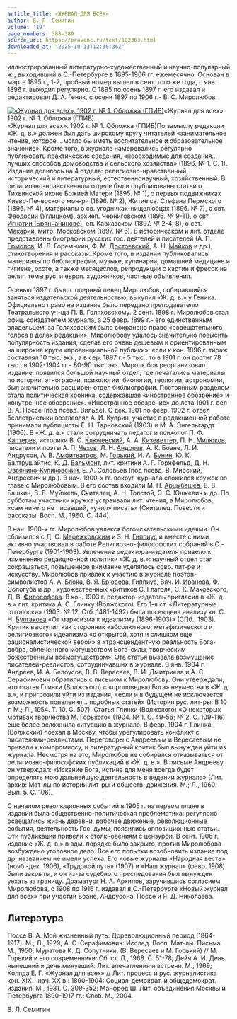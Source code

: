```yaml
---
article_title: «ЖУРНАЛ ДЛЯ ВСЕХ»
author: В. Л. Семигин
volume: '19'
page_numbers: 388-389
source_url: https://pravenc.ru/text/182363.html
downloaded_at: '2025-10-13T12:36:36Z'
---
```


иллюстрированный литературно-художественный и научно-популярный ж., выходивший в С.-Петербурге в 1895-1906 гг. ежемесячно. Основан в марте 1895 г., 1-й, пробный номер вышел в сент. того же года, с янв. 1896 г. выходил регулярно. С 1895 по осень 1897 г. его издавал и редактировал Д. А. Геник, с осени 1897 по 1906 г.- В. С. Миролюбов.

[![«Журнал для всех». 1902 г. № 1. Обложка (ГПИБ)](https://pravenc.ru/data/050/489/1234/i200.jpg "Кликните для увеличения картинки")](https://pravenc.ru/data/050/489/1234/i400.jpg)«Журнал для всех». 1902 г. № 1. Обложка (ГПИБ)  
«Журнал для всех». 1902 г. № 1. Обложка (ГПИБ)По замыслу редакции «Ж. д. в.» должен был дать широкому кругу читателей «занимательное чтение, которое… могло бы иметь воспитательное и образовательное значение». Кроме того, в журнале намеревались регулярно публиковать практические сведения, «необходимые для создания… лучших способов домоводства и сельского хозяйства» (1896. № 1. С. 1). Издание делилось на 4 отдела: религиозно-нравственный, исторический и литературный, естественнонаучный, хозяйственный. В религиозно-нравственном отделе были опубликованы статьи о Тихвинской иконе Божией Матери (1895. № 1), о первых подвижниках Киево-Печерского мон-ря (1896. № 2), Житие св. Стефана Пермского (1896. № 4), материалы о св. угодниках-нищелюбцах (1896. № 7), о свт. [Феодосии (Углицком)](<https://pravenc.ru/text/Феодосии (Углицком).html>), архиеп. Черниговском (1896. № 9-11), о свт. [Игнатии (Брянчанинове)](<https://pravenc.ru/text/Игнатии (Брянчанинове).html>), еп. Кавказском (1897. № 2-4, 8), о свт. [Макарии](https://pravenc.ru/text/Макарий.html), митр. Московском (1897. № 6). В историческом и лит. отделе представлены биографии русских гос. деятелей и писателей (А. П. [Ермолов](https://pravenc.ru/text/Ермолов.html), И. Л. Горемыкин, Ф. М. [Достоевский](https://pravenc.ru/text/Достоевский.html), А. Н. [Майков](https://pravenc.ru/text/Майков.html) и др.), стихотворения и рассказы. Кроме того, в издании публиковались материалы по библиографии, музыке, кулинарии, домашней медицине и гигиене, охоте, а также месяцеслов, репродукции с картин и фресок на религ. темы рус. и европ. художников, частные объявления.

Осенью 1897 г. бывш. оперный певец Миролюбов, собиравшийся заняться издательской деятельностью, выкупил «Ж. д. в.» у Геника. Официально право на издание было передано преподавателю Театрального уч-ща П. В. Голяховскому. 2 сент. 1898 г. Миролюбов стал офиц. соиздателем журнала, а 25 февр. 1899 г.- его единственным владельцем, за Голяховским было сохранено право «совещательного голоса в делах редакции». Миролюбову удалось значительно повысить популярность издания, сделав его очень дешевым и ориентированным на широкие круги «провинциальной публики»: если к кон. 1896 г. тираж составлял 10 тыс. экз., а в сер. 1897 г.- 5 тыс., то в 1901 г. он достиг 78 тыс., в 1902-1904 гг.- 80-90 тыс. экз. Миролюбов реорганизовал издание: появился большой научный отдел, где печатались материалы по истории, этнографии, психологии, биологии, геологии, астрономии, был значительно расширен отдел библиографии. Постоянным разделом стала политическая хроника, содержавшая «иностранное обозрение» и «внутреннее обозрение». «Иностранное обозрение» до лета 1901 г. вел В. А. Поссе (под псевд. Вильде). С дек. 1901 по февр. 1902 г. отдел беллетристики возглавлял А. И. Куприн, участие в редакционной работе принимали публицисты Е. Н. Тарновский (1903) и М. А. Энгельгардт (1906). В «Ж. д. в.» стали сотрудничать педагог и психолог П. Ф. [Каптерев](https://pravenc.ru/text/Каптерев.html), историки В. О. [Ключевский](https://pravenc.ru/text/Ключевский.html), А. А. [Кизеветтер](https://pravenc.ru/text/Кизеветтер.html), П. Н. [Милюков](https://pravenc.ru/text/Милюков.html), писатели и поэты А. П. [Чехов](https://pravenc.ru/text/Чехов.html), Л. Н. [Андреев](https://pravenc.ru/text/Андреев.html), А. К. Боане, Л. И. Андрусон, А. В. [Амфитеатров](https://pravenc.ru/text/Амфитеатров.html), М. [Горький](https://pravenc.ru/text/Горький.html), И. А. [Бунин](https://pravenc.ru/text/Бунин.html), Ю. К. Балтрушайтис, К. Д. [Бальмонт](https://pravenc.ru/text/Бальмонт.html), лит. критики А. Г. Горнфельд, Д. Н. [Овсянико-Куликовский](https://pravenc.ru/text/Овсянико-Куликовский.html), Е. А. Соловьёв (под псевд. В. Мирский, Андреевич и др.). В нач. 1900-х гг. вокруг журнала сложился кружок во главе с Миролюбовым. В его состав входили М. П. [Арцыбашев](https://pravenc.ru/text/Арцыбашев.html), В. В. Башкин, В. В. Муйжель, Скиталец, А. Н. Толстой, С. С. Юшкевич и др. По субботам участники кружка устраивали лит. чтения, а Миролюбов, «сам ничего не писавший, «учил» писать» (Скиталец. Повести и рассказы. Восп. М., 1960. С. 444).

В нач. 1900-х гг. Миролюбов увлекся богоискательскими идеями. Он сблизился с Д. С. [Мережковским](https://pravenc.ru/text/Мережковским.html) и З. Н. [Гиппиус](https://pravenc.ru/text/Гиппиус.html) и вместе с ними активно участвовал в работе Религиозно-философских собраний в С.-Петербурге (1901-1903). Увлечение редактора-издателя привело к изменению редакционной политики «Ж. д. в.»: научный отдел стал сокращаться, повышенное внимание уделялось совр. лит-ре и искусству. Миролюбов привлек к участию в журнале поэтов-символистов А. А. [Блока](https://pravenc.ru/text/Блока.html), В. Я. [Брюсова](https://pravenc.ru/text/Брюсова.html), Гиппиус, Вяч. И. [Иванова](https://pravenc.ru/text/Иванова.html), Ф. Сологуба и др., художественных критиков С. Глаголя, С. К. Маковского, Д. В. [Философова](https://pravenc.ru/text/Философова.html). В кон. 1903 г. редактор-издатель пригласил в «Ж. д. в.» лит. критика А. С. Глинку (Волжского). Его 1-я ст. «Литературные отголоски» (1903. № 12. Стб. 1481-1492) была посвящена анализу кн. С. Н. [Булгакова](https://pravenc.ru/text/Булгаков.html) «От марксизма к идеализму (1896-1903)» (СПб., 1903). Критик выступил как сторонник «абсолютного, метафизического и религиозного» идеализма «с открытой, хотя и слишком еще рационалистической верой» в «трансцендентную реальность Бога-добра, облеченного могуществом Бога-силы, творческим божественным всемогуществом». Эта статья вызвала возмущение писателей-реалистов, сотрудничавших в журнале. В янв. 1904 г. Андреев, И. А. Белоусов, В. В. Вересаев, В. И. Дмитриева и А. С. Серафимович обратились с письмом к Миролюбову. Они утверждали, что статья Глинки (Волжского) с «проповедью Бога» неуместна в «Ж. д. в.», и пригрозили уйти из издания, «если и в будущем не исключается возможность появления… подобных статей» (История рус. лит-ры: В 10 т. М.; Л., 1954. Т. 10. С. 507). Статья Глинки (Волжского) «О некоторых мотивах творчества М. Горького» (1904. № 1. С. 49-56; № 2. С. 109-116) еще более осложнила ситуацию в журнале. В февр. 1904 г. Глинка (Волжский) поехал в Москву, чтобы урегулировать конфликт с писателями-реалистами. Переговоры с Андреевым и Вересаевым не привели к компромиссу, и литературный критик был вынужден уйти из журнала. Несмотря на это, Миролюбов не собирался отказываться от религиозно-философских публикаций в «Ж. д. в.». В письме Андрееву он утверждал: «Искание Бога, истина для меня всегда будет определять мою дальнейшую деятельность в ведении журнала» (Лит. архив: Мат-лы по истории лит-ры и обществ. движения. М.; Л., 1960. Вып. 5. С. 106).

С началом революционных событий в 1905 г. на первом плане в издании была общественно-политическая проблематика: регулярно освещались жизнь деревни, рабочее движение, революционные события, деятельность Гос. думы, появились оппозиционные статьи. Эти публикации привели к столкновениям с цензурой. В сент. 1906 г. издание «Ж. д. в.» в адм. порядке было закрыто, против Миролюбова возбуждено уголовное дело. Все его попытки возобновить издание под др. названием не имели успеха. Его новые журналы «Народная весть» (нояб.-дек. 1906), «Трудовой путь» (1907) и «Наш журнал» (февр. 1908) были закрыты, и он из-за судебного преследования был вынужден уехать за границу. Драматург Н. А. Архипов, заручившись согласием Миролюбова, с 1908 по 1916 г. издавал в С.-Петербурге «Новый журнал для всех» при участии Боане, Андрусона, Поссе и Я. Д. Николаева.

## Литература

Поссе В. А. Мой жизненный путь: Дореволюционный период (1864-1917). М.; Л., 1929; А. С. Серафимович: Исслед. Восп. Мат-лы. Письма. М., 1950; Муратова К. Д. Сопутники: (В. Вересаев и М. Горький) // М. Горький и его современники: Сб. ст. Л., 1968. С. 51-78; Дейч А. И. День нынешний и день минувший: Лит. впечатления и встречи. М., 1969; Коляда Е. Г. «Журнал для всех» // Лит. процесс и рус. журналистика кон. XIX - нач. XX в.: 1890-1904: Социал-демократ. и общедемократ. издания. М., 1981. С. 309-352; Манфред Ш. Лит. объединения Москвы и Петербурга 1890-1917 гг.: Слов. М., 2004.

В. Л. Семигин

